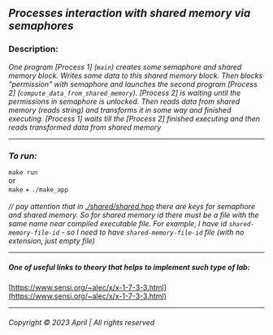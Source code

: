 ## _Processes interaction with shared memory via semaphores_

### Description:

_One program [Process 1] (`main`) creates some semaphore and shared memory block. Writes some data to this shared memory
block. Then
blocks "permission" with semaphore and launches the second
program [Process 2] (`compute_data_from_shared_memory`). [Process 2] is waiting until the permissions in semaphore is
unlocked. Then reads data from shared memory (reads string) and transforms it in some way and finished
executing. [Process 1] waits till the [Process 2] finished executing and then reads transformed data from shared memory_
____

### _To run:_

`make run`  
or  
`make`  + `./make_app`  
&nbsp;  
_// pay attention that in [./shared/shared.hpp](./shared/shared.hpp) there are keys for semaphore and shared memory. So
for shared memory id there must be a file with the same name near compiled executable file. For example, I have
id `shared-memory-file-id` - so I need to have `shared-memory-file-id` file (with no extension, just empty file)_
___
##### _One of useful links to theory that helps to implement such type of lab:_  
[https://www.sensi.org/~alec/x/x-1-7-3-3.html](https://www.sensi.org/~alec/x/x-1-7-3-3.html)  
___

###### Copyright © 2023 April | All rights reserved